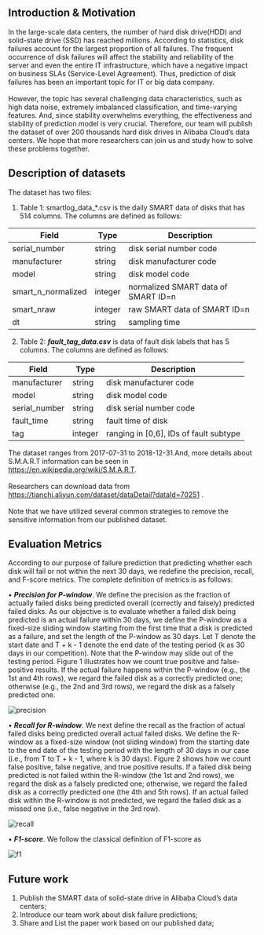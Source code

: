 ## Introduction & Motivation

   In the large-scale data centers, the number of hard disk drive(HDD) and solid-state drive (SSD) has reached millions. According to  statistics, disk failures account for the largest proportion of all failures. The frequent occurrence of disk failures will affect the stability and reliability of the server and even the entire IT infrastructure, which have a negative impact on business SLAs (Service-Level Agreement). Thus, prediction of disk failures has been an important topic for IT or big data company. <br> 
   <br> 
   However, the topic has several challenging data characteristics, such as high data noise, extremely imbalanced classification, and time-varying features. And, since stability overwhelms everything, the effectiveness and stability of prediction model is very crucial.  Therefore, our team will publish the dataset of over 200 thousands hard disk drives in Alibaba Cloud’s data centers. We hope that more researchers can join us and study how to solve these problems together.
   
## Description of datasets
The dataset has two files:
1) Table 1: smartlog_data_*.csv is the daily SMART data of disks that has 514 columns. The columns are defined as follows:

Field|Type|Description
----|----|----
serial_number|string|disk serial number code
manufacturer|string|disk manufacturer code
model|string|disk model code
smart_n_normalized|integer|normalized SMART data of SMART ID=n
smart_nraw|integer|raw SMART data of SMART ID=n
dt|string|sampling time  

2) Table 2: ***fault_tag_data.csv*** is data of fault disk labels that has 5 columns. The columns are defined as follows: 

Field|Type|Description
----|----|----
manufacturer|string|disk manufacturer code
model|string|disk model code
serial_number|string|disk serial number code
fault_time|string|fault time of disk 
tag|integer|ranging in [0,6], IDs of fault subtype 
 
The dataset ranges from 2017-07-31 to 2018-12-31.And, more details about S.M.A.R.T information can be seen in https://en.wikipedia.org/wiki/S.M.A.R.T. <br> 
<br> 
Researchers can download data from https://tianchi.aliyun.com/dataset/dataDetail?dataId=70251 . <br> 
<br> 
Note that we have utilized several common strategies to remove the sensitive information from our published dataset. 

## Evaluation Metrics 
According to our purpose of failure prediction that predicting whether each disk will fail or not within the next 30 days, we redefine the precision, recall, and F-score metrics. The complete definition of metrics is as follows:

• ***Precision for P-window***. We define the precision as the fraction of actually failed
disks being predicted overall (correctly and falsely) predicted failed disks. As our
objective is to evaluate whether a failed disk being predicted is an actual failure
within 30 days, we define the P-window as a fixed-size sliding window starting
from the first time that a disk is predicted as a failure, and set the length of the P-window
as 30 days. Let T denote the start date and T + k - 1 denote the end date of
the testing period (k as 30 days in our competition). Note that the P-window may
slide out of the testing period. Figure 1 illustrates how we count true positive and false-positive results. If the actual failure happens within the P-window (e.g., the
1st and 4th rows), we regard the failed disk as a correctly predicted one; otherwise
(e.g., the 2nd and 3rd rows), we regard the disk as a falsely predicted one.

<img src="https://latex.codecogs.com/svg.latex?\Large&space;Precision=\frac{n_{tpp}}{n_{pp}}" title="precision" />

• ***Recall for R-window***. We next define the recall as the fraction of actual failed disks being predicted overall actual failed disks. We define the R-window as a fixed-size
window (not sliding window) from the starting date to the end date of the testing
period with the length of 30 days in our case (i.e., from T to T + k - 1, where k
is 30 days). Figure 2 shows how we count false positive, false negative, and true
positive results. If a failed disk being predicted is not failed within the R-window
(the 1st and 2nd rows), we regard the disk as a falsely predicted one; otherwise,
we regard the failed disk as a correctly predicted one (the 4th and 5th rows). If an actual failed disk within the R-window is not predicted, we regard the failed disk as a missed one (i.e., false negative in the 3rd row).

<img src="https://latex.codecogs.com/svg.latex?\Large&space;Recall=\frac{n_{tpr}}{{pr}}" title="recall" />

• ***F1-score***. We follow the classical definition of F1-score as

<img src="https://latex.codecogs.com/svg.latex?\Large&space;\frac{2*Precision*Recall}{Precision+Recall}" title="f1" />


## Future work 
1. Publish the SMART data of solid-state drive in Alibaba Cloud’s data centers;
2. Introduce our team work about disk failure predictions;
3. Share and List the paper work based on our published data;
